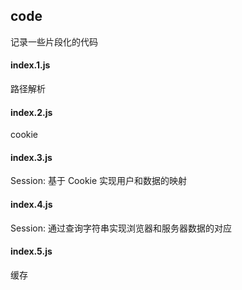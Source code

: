 ## code
记录一些片段化的代码

#### index.1.js
路径解析

#### index.2.js
cookie

#### index.3.js
Session: 基于 Cookie 实现用户和数据的映射

#### index.4.js
Session: 通过查询字符串实现浏览器和服务器数据的对应

#### index.5.js
缓存